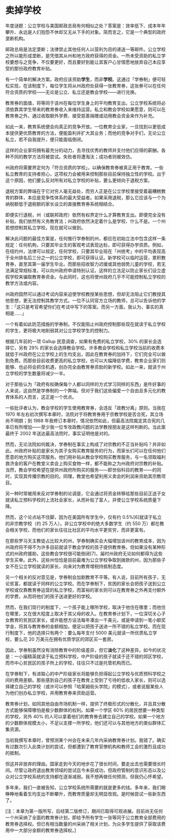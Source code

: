 # 卖掉学校

年度谜题：公立学校与美国邮政总局有何相似之处？答案是：效率低下、成本年年攀升、永远是人们抱怨不休却又无从下手的对象。简而言之，它是一个典型的政府垄断机构。

邮政总局是法定垄断；法律禁止其他任何人以营利为目的递送一等邮件。公立学校之所以能形成垄断，是凭借其从州和地方政府获得的资金。一所未受资助的私立学校要想与之竞争，不仅要更好，而且要好到能让其客户心甘情愿地放弃自己本应享受的那份政府教育补贴。

有一个简单的解决方案。政府应该资助**学生**，而非**学校**。这通过「学券制」便可轻松实现，在该制度下，每位学生将从州政府处获得一张教育券，这张券可以在任何符合资质的学校——无论是公立、私立还是教会学校——进行兑换。

教育券的面值，将等同于该州在每位学生身上的平均教育支出。公立学校系统将必须依靠其学生带来的教育券收入来维持运营。私立和教会学校如果愿意，则可以在教育券之外，通过收取额外学费、接受慈善捐赠或动用教会资金来作为补充。

如此一来，教育系统便会向真正的竞争开放。一位教育企业家，一旦找到以更低成本提供更优质教育的方法，便能盈利并扩大其业务；而他的竞争对手们，无论公立私立，若不自我提升，便只能面临倒闭。

这样的企业家将拥有最充分的动力，去寻找优秀的教师并支付他们应得的薪酬。各种不同的教学方法将被尝试。失败者将遭淘汰；成功者则被效仿。

州政府将需要界定何为「符合资质的学校」，以确保教育券被真正用于教育。一些私立教育的支持者担心，这项权力会被用来控制那些目前保持独立性的学校。出于这个原因，他们要么反对所有对私立学校的补贴，要么更倾向于退税方案。

退税方案的弊端在于它对穷人毫无益处，而穷人正是在公立学校里接受着最糟糕教育的群体，本应是竞争性体系的最大受益者。如果采用退税，那么它应该与一个为纳税额低于退税额的家长设立的直接教育券系统相结合。

即便实行退税，州（或联邦政府）依然有权界定什么才算教育支出。即便完全没有补贴，我们依然有义务教育法；州政府依然决定着什么是学校、什么不是。一个州若想控制其私立学校，现在就可以做到。

解决此问题的最佳方案是，任何推行学券制的州，都应在初始立法中包含这样一条规定：任何机构，只要其毕业生的客观考试表现达标，即可获得办学资质。例如，在纽约州，法律可以规定，任何学校，只要其毕业班在「州统考」中的平均表现高于全州排名后三分之一的公立学校，即可获得认证。新学校可以临时运营，累积教育券，直至其第一届学生毕业。而那些招收智力迟缓或其他弱势儿童的学校，若无法满足常规标准，可以向州政府申请特别认证。这样的立法足以防止家长们设立虚假学校来骗取教育券资金。与此同时，这也将使州政府几乎不可能控制私立学校的教学方法或内容。

州政府固然可以通过考试内容来迫使学校教授某些思想，但却无法阻止它们教授其他思想，更无法控制其教学方式。一位不认同官方立场的教师，总可以告诉他的学生：「这只是考官希望你们在考试中写下的答案。而另一方面，我认为，事实的真相是……」

一个有着如此防范措施的学券制，不仅能阻止州政府控制那些现在就读于私立学校的学生，更将极大地削弱其对公立学校学生的控制力。

根据几年前的一项 Gallup 民意调查，如果有免费的私立学校，30% 的家长会选择它，另有 29% 的家长会选择教会学校。许多教会学校和私立学校当前的收费本就低于州政府在公立学校上的生均支出，因此在教育券的加持下，它们完全可以做到免费。而那些目前收费更高的私立学校，也可以大幅降低学费，教育企业家们则能够、也必将会抓住机遇，创办完全由教育券资助的新学校。如此一来，就读于州立学校的学生数量将减少一半。

对于那些认为「政府有权确保每个人都以同样的方式学习同样的东西」是件好事的人来说，这自然是学券制的一个弊端。但对于我们这些偏爱一个自由且多元化的教育体系的人而言，这正是一个优点。

一些批评者认为，教会学校的学生使用教育券，会违反「政教分离」原则。当我在 1970 年左右初次撰写本章时，法院对于将教育券用于宗教学校是否合宪，其立场尚不明朗；到 1988 年我修订本章时，情况依然如此，但最高法院裁定其合宪的几率已有所增加——至少我一位专攻政教问题的法学教授朋友是这样判断的。当此案最终于 2002 年送达最高法院时，事实证明他是对的。

然而，无论法院如何裁决，学券制在事实上构成了对宗教的不正当补贴吗？并非如此。州政府补贴的是家长为其子女购买教育服务的行为，而家长们可以在任何他们愿意的地方购买这项服务。他们用补贴从教会学校购买教育服务，与一名领取福利救济金的客户在教堂义卖会上购买食物一样，都不能称之为州政府对宗教的补贴。当然，教会学校希望在提供州政府所购买的服务——即世俗科目的教育——的同时，实现其传播宗教的目的。同理，教堂也希望利用义卖会的利润来资助其宗教项目。

另一种时常被用来反对学券制的论调是，它会通过将资金转移给那些目前正送子女就读私立预科学校的上流社会家长，从而补贴了富人，并使公立学校系统质量下降。

然而，这个论点站不住脚，因为在美国所有学生中，仅有约 0.5%[6]就读于私立的非宗教学校（约 25 万人）。非公立学校中的绝大多数学生（约 550 万）都在教会相关学校，而他们的家长往往比社区的平均水平更贫穷，而非更富有。

在那些罗马天主教徒占比较大的州，学券制确实会大幅增加该州的教育成本，因为州政府将不得不为许多目前就读于教会学校的孩子提供教育券。但如果没有某种形式的州政府援助，这些教会学校很可能倒闭[7]，届时州政府无论如何都得为这些学生买单。此外，这些州恰恰是目前最难为公立学校争取到拨款的州，因为那些子女不在公立学校就读的家长，向来对为教育增税持抵制态度。

另一个相关的反对意见是，学券制会加剧教育不平等。有人说，目前所有孩子，无论贫富，都就读于同样的公立学校。而在学券制下，贫困的家长会把孩子送到公立学校或仅靠教育券运营的私立学校，而富裕的家长则可以在教育券之外再支付额外的学费，从而将他们的孩子送进更好的学校。

然而，在我们现行的制度下，一个孩子能上哪所学校，取决于他住在哪里；而他住在哪里，又在很大程度上取决于其父母的收入。在教育券计划下，一位深切关心子女教育的贫民区家长，或许能想方设法每年凑出一千美元，或是申请到一笔小额奖学金，将其与教育券的金额相加，便足以把孩子送进一所不错的私立学校。而在现行制度下，他的选择只有两个：要么每年支付 5000 美元就读一所优质私立学校，要么花 20 万美元在拥有优质学区的郊区买一套房。

因此，学券制虽然没有消除教育中的阶级差异，但它**淡化**了这种差异。如今的状况是：一小撮精英就读于私立预科学校，中产阶级的孩子就读于还不错的郊区学校，而市中心贫民区的孩子所上的学校，往往只不过是托管机构而已。

在学券制下，有进取心的中产阶级家长将能够负担得起公立学校与优质预科学校之间的费用差额。那些感到自己的孩子在教育上受到了亏待的低收入家长，则可以选择建立自己的学校（或许可以参照「哈莱姆街头学院」的模式），或者说服某些人为他们创办私立学校，并用教育券来资助运营。

教育券计划，如同其他自由市场机制一样，提供了终极形式的分散化，并且其分散方式能够保障哪怕是极少数群体的权利。如果一个学区 60% 的居民想要一种类型的学校，另外 40% 的人可以拿着他们的教育券去建立自己的学校。如果一个地方的少数群体规模太小，不足以支撑一所学校，他们还可以与其他地方的类似群体汇集资源。

当初我撰写本章时，曾预测某个州会在未来几年内采纳教育券计划。我错了。确实有过数次引入此类计划的尝试，但都遭到了教育官僚机构和教师工会的激烈且成功的抵制。

但这并非放弃的理由。国家走到今天的地步花了很长时间，要走出去也需要很长时间。尽管让政府退出教育领域的尝试迄今未获成功，但政府管制的意识形态以及公众对公立学校系统的支持都在逐渐减弱。我不想再做任何预测，但我仍心怀希望。

多年来，我们一直被告知，公立学校系统所需要的就是更多的钱。多年来，我们眼睁睁地看着生均支出不断攀升，而教育质量却无明显改观。是时候尝试一些新东西了。

[注：本章为第一版所写，后经第二版修订，期间已取得可观进展。目前尚无任何一个州采纳了全面的教育券计划，即给予所有学生一张等同于公立教育全部费用的教育券选择权。但已有相当数量的州采纳了相关计划，为众多学生提供了获取该费用中一大部分金额的教育券选择权。]